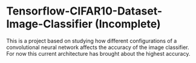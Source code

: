 # Tensorflow-CIFAR10-Dataset-Image-Classifier (Incomplete)
This is a project based on studying how different configurations of a convolutional neural network affects the accuracy of the image classifier. For now this current architecture has brought about the highest accuracy.

